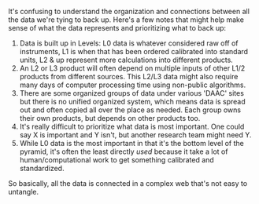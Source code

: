 It's confusing to understand the organization and connections between all the data we're tying to back up. Here's a few notes that might help make sense of what the data represents and prioritizing what to back up:

1. Data is built up in Levels: L0 data is whatever considered raw off of instruments, L1 is when that has been ordered  calibrated into standard units, L2 & up represent more calculations into different products.
1. An L2 or L3 product will often depend on multiple inputs of other L1/2 products from different sources. This L2/L3 data might also require many days of computer processing time using non-public algorithms.
1. There are some organized groups of data under various 'DAAC' sites but there is no unified organized system, which means data is spread out and often copied all over the place as needed. Each group owns their own products, but depends on other products too.  
1. It's really difficult to prioritize what data is most important. One could say X is important and Y isn't, but another research team might need Y.
1. While L0 data is the most important in that it's the bottom level of the pyramid, it's often the least directly *used* because it take a lot of human/computational work to get something calibrated and standardized.

So basically, all the data is connected in a complex web that's not easy to untangle.
